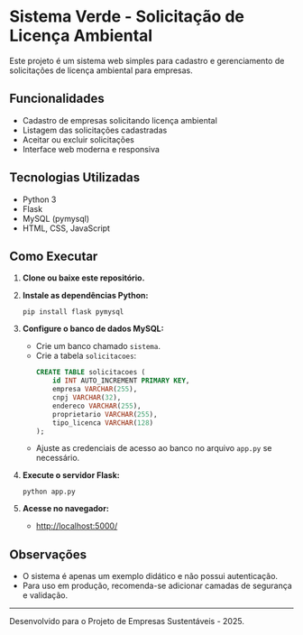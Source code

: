 # Sistema Verde - Solicitação de Licença Ambiental

Este projeto é um sistema web simples para cadastro e gerenciamento de solicitações de licença ambiental para empresas.

## Funcionalidades

- Cadastro de empresas solicitando licença ambiental
- Listagem das solicitações cadastradas
- Aceitar ou excluir solicitações
- Interface web moderna e responsiva

## Tecnologias Utilizadas

- Python 3
- Flask
- MySQL (pymysql)
- HTML, CSS, JavaScript

## Como Executar

1. **Clone ou baixe este repositório.**
2. **Instale as dependências Python:**
   ```
   pip install flask pymysql
   ```
3. **Configure o banco de dados MySQL:**
   - Crie um banco chamado `sistema`.
   - Crie a tabela `solicitacoes`:
     ```sql
     CREATE TABLE solicitacoes (
         id INT AUTO_INCREMENT PRIMARY KEY,
         empresa VARCHAR(255),
         cnpj VARCHAR(32),
         endereco VARCHAR(255),
         proprietario VARCHAR(255),
         tipo_licenca VARCHAR(128)
     );
     ```
   - Ajuste as credenciais de acesso ao banco no arquivo `app.py` se necessário.

4. **Execute o servidor Flask:**
   ```
   python app.py
   ```

5. **Acesse no navegador:**
   - [http://localhost:5000/](http://localhost:5000/)

## Observações

- O sistema é apenas um exemplo didático e não possui autenticação.
- Para uso em produção, recomenda-se adicionar camadas de segurança e validação.

---
Desenvolvido para o Projeto de Empresas Sustentáveis - 2025.
